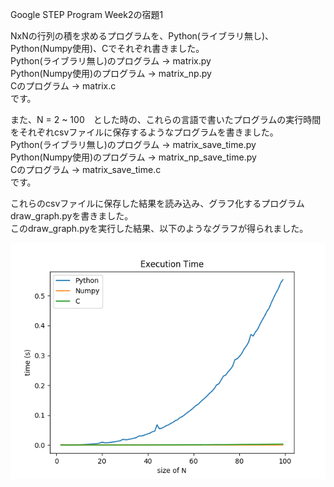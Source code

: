 Google STEP Program  Week2の宿題1

NxNの行列の積を求めるプログラムを、Python(ライブラリ無し)、Python(Numpy使用)、Cでそれぞれ書きました。  
Python(ライブラリ無し)のプログラム -> matrix.py  
Python(Numpy使用)のプログラム -> matrix_np.py  
Cのプログラム -> matrix.c  
です。

また、N = 2 ~ 100　とした時の、これらの言語で書いたプログラムの実行時間をそれぞれcsvファイルに保存するようなプログラムを書きました。  
Python(ライブラリ無し)のプログラム -> matrix_save_time.py  
Python(Numpy使用)のプログラム -> matrix_np_save_time.py  
Cのプログラム -> matrix_save_time.c  
です。  

これらのcsvファイルに保存した結果を読み込み、グラフ化するプログラムdraw_graph.pyを書きました。  
このdraw_graph.pyを実行した結果、以下のようなグラフが得られました。  

![graph](https://github.com/ayarimatsui/Google_Step_Program/blob/master/week_2/homework1/Figure.png)
